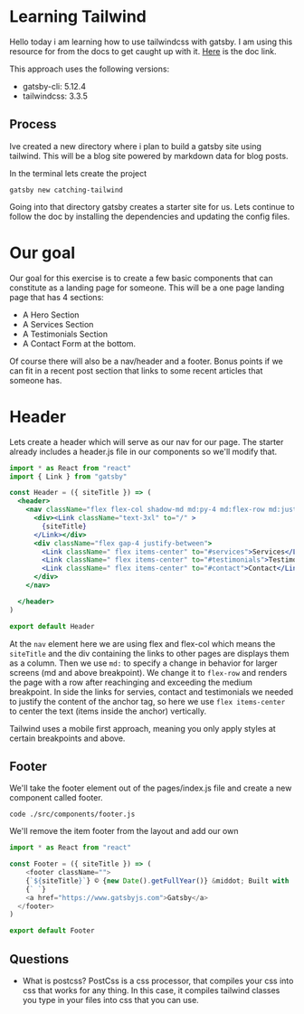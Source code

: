# Learning Tailwind
Hello today i am learning how to use tailwindcss with gatsby. I am using this resource for from the docs to get caught up with it. [Here](https://tailwindcss.com/docs/guides/gatsby) is the doc link.

This approach uses the following versions:
- gatsby-cli: 5.12.4
- tailwindcss: 3.3.5

## Process
Ive created a new directory where i plan to build a gatsby site using tailwind. This will be a blog site powered by markdown data for blog posts.

In the terminal lets create the project

```shell
gatsby new catching-tailwind
```

Going into that directory gatsby creates a starter site for us. Lets continue to follow the doc by installing the dependencies and updating the config files.

# Our goal
Our goal for this exercise is to create a few basic components that can constitute as a landing page for someone. This will be a one page landing page that has 4 sections:

- A Hero Section
- A Services Section
- A Testimonials Section
- A Contact Form at the bottom.

Of course there will also be a nav/header and a footer. Bonus points if we can fit in a recent post section that links to some recent articles that someone has.

# Header
Lets create a header which will serve as our nav for our page. The starter already includes a header.js file in our components so we'll modify that.

```jsx
import * as React from "react"
import { Link } from "gatsby"

const Header = ({ siteTitle }) => (
  <header>
    <nav className="flex flex-col shadow-md md:py-4 md:flex-row md:justify-between">
      <div><Link className="text-3xl" to="/" >
        {siteTitle}
      </Link></div>
      <div className="flex gap-4 justify-between">
        <Link className=" flex items-center" to="#services">Services</Link>
        <Link className=" flex items-center" to="#testimonials">Testimonials</Link>
        <Link className=" flex items-center" to="#contact">Contact</Link>
      </div>
    </nav>

  </header>
)

export default Header

```
At the `nav` element here we are using flex and flex-col which means the `siteTitle` and the div containing the links to other pages are displays them as a column. Then we use `md:` to specify a change in behavior for larger screens (md and above breakpoint). We change it to `flex-row` and renders the page with a row after reachinging and exceeding the medium breakpoint. In side the links for servies, contact and testimonials we needed to justify the content of the anchor tag, so here we use `flex items-center` to center the text (items inside the anchor) vertically.

Tailwind uses a mobile first approach, meaning you only apply styles at certain breakpoints and above.

## Footer
We'll take the footer element out of the pages/index.js file and create a new component called footer.

```shell
code ./src/components/footer.js
```
We'll remove the item footer from the layout and add our own
```js
import * as React from "react"

const Footer = ({ siteTitle }) => (
    <footer className="">
    {`${siteTitle}`} © {new Date().getFullYear()} &middot; Built with
    {` `}
    <a href="https://www.gatsbyjs.com">Gatsby</a>
  </footer>
)

export default Footer

```

## Questions
- What is postcss?
PostCss is a css processor, that compiles your css into css that works for any thing. In this case, it compiles tailwind classes you type in your files into css that you can use.